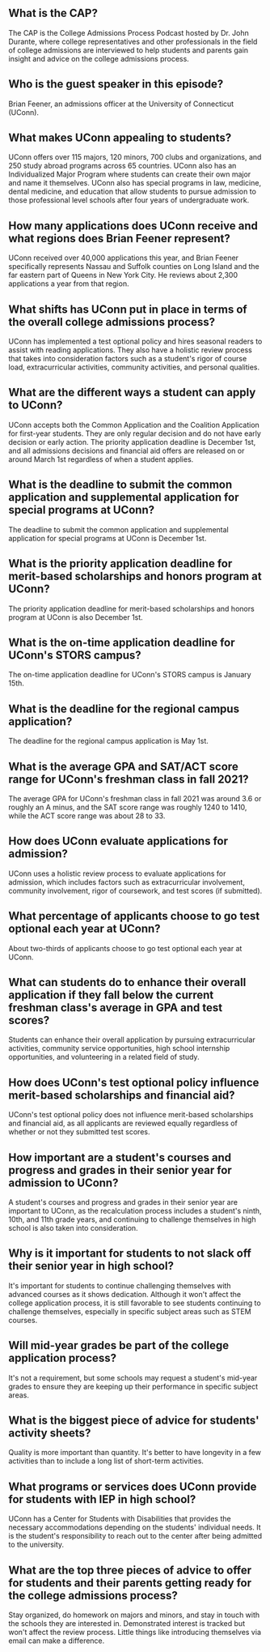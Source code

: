 ## What is the CAP?
The CAP is the College Admissions Process Podcast hosted by Dr. John Durante, where college representatives and other professionals in the field of college admissions are interviewed to help students and parents gain insight and advice on the college admissions process.

## Who is the guest speaker in this episode?
Brian Feener, an admissions officer at the University of Connecticut (UConn).

## What makes UConn appealing to students?
UConn offers over 115 majors, 120 minors, 700 clubs and organizations, and 250 study abroad programs across 65 countries. UConn also has an Individualized Major Program where students can create their own major and name it themselves. UConn also has special programs in law, medicine, dental medicine, and education that allow students to pursue admission to those professional level schools after four years of undergraduate work.

## How many applications does UConn receive and what regions does Brian Feener represent?
UConn received over 40,000 applications this year, and Brian Feener specifically represents Nassau and Suffolk counties on Long Island and the far eastern part of Queens in New York City. He reviews about 2,300 applications a year from that region.

## What shifts has UConn put in place in terms of the overall college admissions process?
UConn has implemented a test optional policy and hires seasonal readers to assist with reading applications. They also have a holistic review process that takes into consideration factors such as a student's rigor of course load, extracurricular activities, community activities, and personal qualities.

## What are the different ways a student can apply to UConn?
UConn accepts both the Common Application and the Coalition Application for first-year students. They are only regular decision and do not have early decision or early action. The priority application deadline is December 1st, and all admissions decisions and financial aid offers are released on or around March 1st regardless of when a student applies.

## What is the deadline to submit the common application and supplemental application for special programs at UConn?
The deadline to submit the common application and supplemental application for special programs at UConn is December 1st.

## What is the priority application deadline for merit-based scholarships and honors program at UConn?
The priority application deadline for merit-based scholarships and honors program at UConn is also December 1st.

## What is the on-time application deadline for UConn's STORS campus? 
The on-time application deadline for UConn's STORS campus is January 15th.

## What is the deadline for the regional campus application? 
The deadline for the regional campus application is May 1st.

## What is the average GPA and SAT/ACT score range for UConn's freshman class in fall 2021? 
The average GPA for UConn's freshman class in fall 2021 was around 3.6 or roughly an A minus, and the SAT score range was roughly 1240 to 1410, while the ACT score range was about 28 to 33.

## How does UConn evaluate applications for admission? 
UConn uses a holistic review process to evaluate applications for admission, which includes factors such as extracurricular involvement, community involvement, rigor of coursework, and test scores (if submitted).

## What percentage of applicants choose to go test optional each year at UConn? 
About two-thirds of applicants choose to go test optional each year at UConn.

## What can students do to enhance their overall application if they fall below the current freshman class's average in GPA and test scores? 
Students can enhance their overall application by pursuing extracurricular activities, community service opportunities, high school internship opportunities, and volunteering in a related field of study.

## How does UConn's test optional policy influence merit-based scholarships and financial aid? 
UConn's test optional policy does not influence merit-based scholarships and financial aid, as all applicants are reviewed equally regardless of whether or not they submitted test scores.

## How important are a student's courses and progress and grades in their senior year for admission to UConn? 
A student's courses and progress and grades in their senior year are important to UConn, as the recalculation process includes a student's ninth, 10th, and 11th grade years, and continuing to challenge themselves in high school is also taken into consideration.

## Why is it important for students to not slack off their senior year in high school?
It's important for students to continue challenging themselves with advanced courses as it shows dedication. Although it won't affect the college application process, it is still favorable to see students continuing to challenge themselves, especially in specific subject areas such as STEM courses.

## Will mid-year grades be part of the college application process?
It's not a requirement, but some schools may request a student's mid-year grades to ensure they are keeping up their performance in specific subject areas.

## What is the biggest piece of advice for students' activity sheets?
Quality is more important than quantity. It's better to have longevity in a few activities than to include a long list of short-term activities.

## What programs or services does UConn provide for students with IEP in high school?
UConn has a Center for Students with Disabilities that provides the necessary accommodations depending on the students' individual needs. It is the student's responsibility to reach out to the center after being admitted to the university.

## What are the top three pieces of advice to offer for students and their parents getting ready for the college admissions process?
Stay organized, do homework on majors and minors, and stay in touch with the schools they are interested in. Demonstrated interest is tracked but won't affect the review process. Little things like introducing themselves via email can make a difference.

